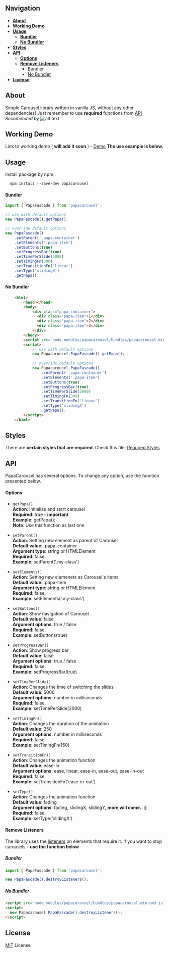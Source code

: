   ## **Navigation**
  
  * [**About**](#about)
  * [**Working Demo**](#working-demo)
  * [**Usage**](#usage)
      - [**Bundler**](#bundler)
      - [**No Bundler**](#no-bundler)
  * [**Styles**](#styles)
  * [**API**](#api)
      - [**Options**](#options)
      - [**Remove Listeners**](#remove-listeners)
        * [Bundler](#bundler)
        * [No Bundler](#no-bundler)
  * [**License**](#license)
 
## **About**

Simple Carousel library written in vanilla JS, without any other dependencies!
Just remember to use **required** functions from [API](#api)
*Recomended by* ![alt text](http://www.avatarsdb.com/avatars/papa_smurf.gif "Papa smurf")

## **Working Demo**

Link to working demo ( **will add it soon** ) - [Demo](https://zgrybus.github.io/papaCarousel/)
**The use example is below.**

## **Usage**

Install package by npm

```npm
  npm install --save-dev papacarousel
```

#### **Bundler**

```javascript
import { PapaFascade } from 'papacarousel';

// use with default options
new PapaFascade().getPapa();

// override default options
new PapaFascade()
    .setParent('.papa-container')
    .setElements('.papa-item')
    .setButtons(true)
    .setProgressBar(true)
    .setTimePerSlide(5000)
    .setTimingFn(300)
    .setTransitionFn('linear')
    .setType('slidingX')
    .getPapa()
```

#### **No Bundler**

```html
    <html>
        <head></head>
        <body>
            <div class="papa-container">
              <div class="papa-item">1</div>
              <div class="papa-item">2</div>
              <div class="papa-item">3</div>
            </div>
        </body>
        <script src="node_modules/papacarousel/bundles/papacarousel.min.umd.js"></script>
        <script>
            // use with default options
            new Papacarousel.PapaFascade().getPapa();
            
            // override default options
            new Papacarousel.PapaFascade()
                .setParent('.papa-container')
                .setElements('.papa-item')
                .setButtons(true)
                .setProgressBar(true)
                .setTimePerSlide(5000)
                .setTimingFn(300)
                .setTransitionFn('linear')
                .setType('slidingX')
                .getPapa();
        </script>
    </html>
```

## **Styles**

There are **certain styles that are required**. Check this file: [Required Styles](https://github.com/zgrybus/papaCarousel/blob/master/papaCarousel.css)

## **API**

PapaCarousel has several options. To change any option, use the function presented below.

#### **Options**

* `getPapa()`  
**Action**: Initialize and start carousel  
**Required**: true - **important**  
**Example**: getPapa();  
**Note**: Use this function as last one  

* `setParent()`  
**Action**: Setting new element as parent of Carousel  
**Default value**: .papa-container  
**Argument type**: string or HTMLElement  
**Required**: false.  
**Example**: setParent('.my-class')  

* `setElements()`  
**Action**: Setting new elemenets as Carousel's items  
**Default value**: .papa-item  
**Argument type**: string or HTMLElement  
**Required**: false.  
**Example**: setElements('.my-class')  

* `setButtons()`  
**Action**: Show navigation of Carousel  
**Default value**: false  
**Argument options**: true / false  
**Required**: false.  
**Example**: setButtons(true)  

* `setProgressBar()`  
**Action**: Show progress bar  
**Default value**: false  
**Argument options**: true / false  
**Required**: false.  
**Example**: setProgressBar(true)  

* `setTimePerSlide()`  
**Action**: Changes the time of switching the slides  
**Default value**: 5000  
**Argument options**: number in milliseconds  
**Required**: false.  
**Example**: setTimePerSlide(2000)  

* `setTimingFn()`  
**Action**: Changes the duration of the animation  
**Default value**: 250    
**Argument options**: number in milliseconds  
**Required**: false.  
**Example**: setTimingFn(150)  

* `setTransitionFn()`  
**Action**: Changes the animation function  
**Default value**: ease-in  
**Argument options**: ease, linear, ease-in, ease-out, ease-in-out  
**Required**: false.  
**Example**: setTransitionFn('ease-in-out')  

* `setType()`  
**Action**: Changes the animation function  
**Default value**: fading  
**Argument options**: fading, slidingX, slidingY,  **more will come.. :)**  
**Required**: false.  
**Example**: setType('slidingX')  

#### **Remove Listeners**

The library uses the [listeners](https://developer.mozilla.org/en-US/docs/Web/API/EventTarget/addEventListener) on elements that require it. If you want to stop carousels - **use the function below**

##### Bundler

```javascript
import { PapaFascade } from 'papacarousel';

new PapaFascade().destroyListeners();
```

##### No Bundler

```html
<script src="node_modules/papacarousel/bundles/papacarousel.min.umd.js"></script>
<script>
  new Papacarousel.PapaFascade().destroyListeners();
</script>
```

## **License**

[MIT](https://en.wikipedia.org/wiki/MIT_License) License
